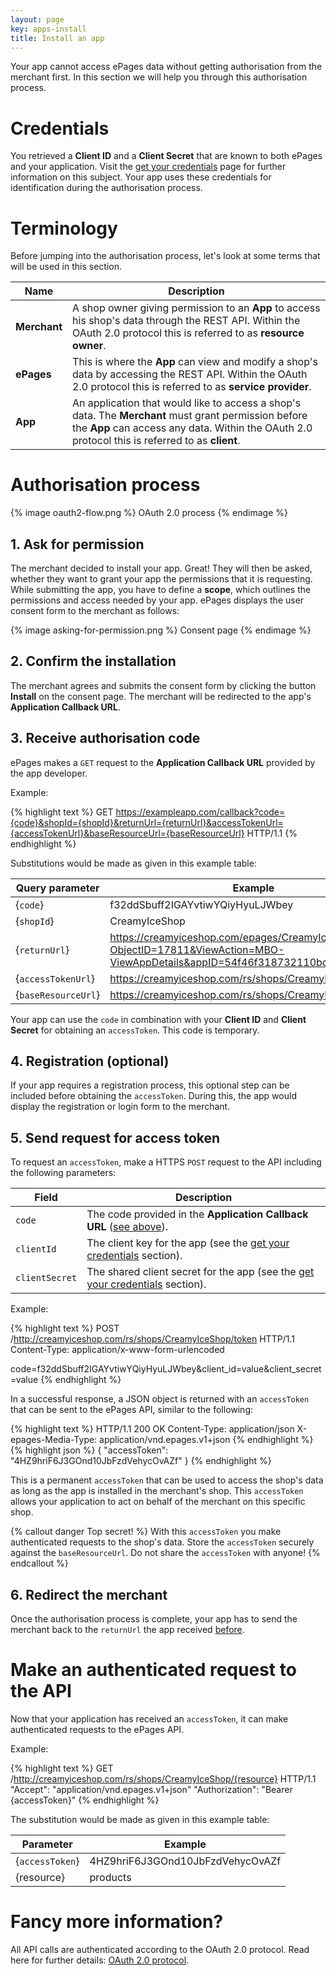 ```yaml
---
layout: page
key: apps-install
title: Install an app
---
```


Your app cannot access ePages data without getting authorisation from the merchant first. In this section we will help you through this authorisation process.

# Credentials

You retrieved a **Client ID** and a **Client Secret** that are known to both ePages and your application. Visit the [get your credentials](page:apps-create#get-your-credentials) page for further information on this subject. Your app uses these credentials for identification during the authorisation process.

# Terminology

Before jumping into the authorisation process, let's look at some terms that will be used in this section.

| Name              | Description                                                                                             |
|--------------------|---------------------------------------------------------------------------------------------------------|
| **Merchant** | A shop owner giving permission to an **App** to access his shop's data through the REST API. Within the OAuth 2.0 protocol this is referred to as **resource owner**. |
| **ePages** | This is where the **App** can view and modify a shop's data by accessing the REST API. Within the OAuth 2.0 protocol this is referred to as **service provider**.|
| **App**      | An application that would like to access a shop's data. The **Merchant** must grant permission before the **App** can access any data. Within the OAuth 2.0 protocol this is referred to as **client**. |

# Authorisation process

{% image oauth2-flow.png %}
OAuth 2.0 process
{% endimage %}

## 1. Ask for permission

The merchant decided to install your app. Great! They will then be asked, whether they want to grant your app the permissions that it is requesting. While submitting the app, you have to define a **scope**, which outlines the permissions and access needed by your app. ePages displays the user consent form to the merchant as follows:

{% image asking-for-permission.png %}
Consent page
{% endimage %}

## 2. Confirm the installation

The merchant agrees and submits the consent form by clicking the button **Install** on the consent page. The merchant will be redirected to the app's **Application Callback URL**.

## 3. Receive authorisation code

ePages makes a `GET` request to the **Application Callback URL** provided by the app developer.

Example:

{% highlight text %}
GET https://exampleapp.com/callback?code={code}&shopId={shopId}&returnUrl={returnUrl}&accessTokenUrl={accessTokenUrl}&baseResourceUrl={baseResourceUrl} HTTP/1.1
{% endhighlight %}

Substitutions would be made as given in this example table:

| Query parameter              | Example                                                                                             |
|--------------------|---------------------------------------------------------------------------------------------------------|
| {`code`}      | f32ddSbuff2IGAYvtiwYQiyHyuLJWbey     |
| {`shopId`}   | CreamyIceShop|
| {`returnUrl`}    | https://creamyiceshop.com/epages/CreamyIceShop.admin/?ObjectID=17811&ViewAction=MBO-ViewAppDetails&appID=54f46f318732110bd85f41c7 |
| {`accessTokenUrl`}      | https://creamyiceshop.com/rs/shops/CreamyIceShop/token |
| {`baseResourceUrl`}      | https://creamyiceshop.com/rs/shops/CreamyIceShop |

Your app can use the `code` in combination with your **Client ID** and **Client Secret** for obtaining an `accessToken`. This code is temporary.

## 4. Registration (optional)

If your app requires a registration process, this optional step can be included before obtaining the `accessToken`. During this, the app would display the registration or login form to the merchant.

## 5. Send request for access token

To request an `accessToken`, make a HTTPS `POST` request to the API including the following parameters:

| Field              | Description                                                                                             |
|--------------------|---------------------------------------------------------------------------------------------------------|
| `code`      | The code provided in the **Application Callback URL** ([see above](page:apps-install#receive-authorisation-code)).     |
| `clientId`   | The client key for the app (see the [get your credentials](page:apps-create#get-your-credentials) section).|
| `clientSecret`    | The shared client secret for the app (see the [get your credentials](page:apps-create#get-your-credentials) section). |

Example:

{% highlight text %}
POST /http://creamyiceshop.com/rs/shops/CreamyIceShop/token HTTP/1.1
Content-Type: application/x-www-form-urlencoded

code=f32ddSbuff2IGAYvtiwYQiyHyuLJWbey&client_id=value&client_secret=value
{% endhighlight %}

In a successful response, a JSON object is returned with an `accessToken` that can be sent to the ePages API, similar to the following:

{% highlight text %}
HTTP/1.1 200 OK
Content-Type: application/json
X-epages-Media-Type: application/vnd.epages.v1+json
{% endhighlight %}
{% highlight json %}
{
  "accessToken": "4HZ9hriF6J3GOnd10JbFzdVehycOvAZf"
}
{% endhighlight %}

This is a permanent `accessToken` that can be used to access the shop's data as long as the app is installed in the merchant's shop. This `accessToken` allows your application to act on behalf of the merchant on this specific shop.

{% callout danger Top secret! %}
With this `accessToken` you make authenticated requests to the shop's data. Store the `accessToken` securely against the `baseResourceUrl`. Do not share the `accessToken` with anyone!
{% endcallout %}

## 6. Redirect the merchant

Once the authorisation process is complete, your app has to send the merchant back to the `returnUrl` the app received [before](page:apps-install#receive-authorisation-code).

# Make an authenticated request to the API

Now that your application has received an `accessToken`, it can make authenticated requests to the ePages API.

Example:

{% highlight text %}
GET /http://creamyiceshop.com/rs/shops/CreamyIceShop/{resource} HTTP/1.1
"Accept": "application/vnd.epages.v1+json"
"Authorization": "Bearer {accessToken}"
{% endhighlight %}

The substitution would be made as given in this example table:

| Parameter              | Example                            |
|--------------------|----------------------------------------|
| {`accessToken`} | 4HZ9hriF6J3GOnd10JbFzdVehycOvAZf          |
| {resource}      | products                                  |


# Fancy more information?

All API calls are authenticated according to the OAuth 2.0 protocol. Read here for further details: [OAuth 2.0 protocol](https://tools.ietf.org/html/rfc6749).
